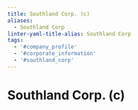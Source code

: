 ```yaml
---
title: Southland Corp. (c)
aliases:
  - Southland Corp
linter-yaml-title-alias: Southland Corp
tags:
  - '#company_profile'
  - '#corporate_information'
  - '#southland_corp'
---
```

# Southland Corp. (c)
